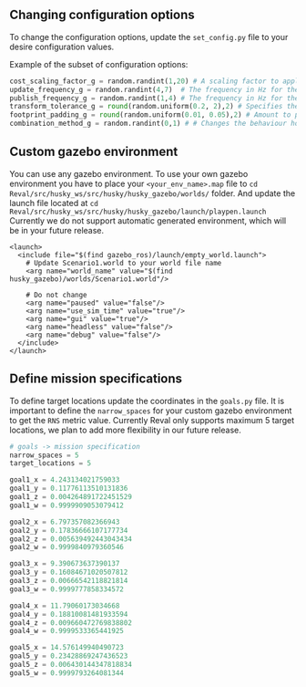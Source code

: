 ## Changing configuration options
To change the configuration options, update the `set_config.py` file to your desire configuration values.

Example of the subset of configuration options:
```python
cost_scaling_factor_g = random.randint(1,20) # A scaling factor to apply to cost values during inflation
update_frequency_g = random.randint(4,7)  # The frequency in Hz for the map to be updated.
publish_frequency_g = random.randint(1,4) # The frequency in Hz for the map to be publish display information.
transform_tolerance_g = round(random.uniform(0.2, 2),2) # Specifies the delay in transform (tf) data that is tolerable in seconds.  For example, a transform being 0.2 seconds out-of-date may be tolerable, but a transform being 8 seconds out of date is not.
footprint_padding_g = round(random.uniform(0.01, 0.05),2) # Amount to pad footprint (m).
combination_method_g = random.randint(0,1) # # Changes the behaviour how the obstacle_layer handles incoming data from layers beyond it. Possible values are "Overwrite" (0), "Maximum" (1) and "Nothing" (99).
```

## Custom gazebo environment
You can use any gazebo environment. To use your own gazebo environment you have to place your `<your_env_name>.map` file to `cd Reval/src/husky_ws/src/husky/husky_gazebo/worlds/` folder. And update the launch file located at `cd Reval/src/husky_ws/src/husky/husky_gazebo/launch/playpen.launch`
Currently we do not support automatic generated environment, which will be in your future release.
```launch
<launch>
  <include file="$(find gazebo_ros)/launch/empty_world.launch">
    # Update Scenario1.world to your world file name
    <arg name="world_name" value="$(find husky_gazebo)/worlds/Scenario1.world"/>
    
    # Do not change
    <arg name="paused" value="false"/>
    <arg name="use_sim_time" value="true"/>
    <arg name="gui" value="true"/>
    <arg name="headless" value="false"/>
    <arg name="debug" value="false"/>
  </include>
</launch>
```

## Define mission specifications
To define target locations update the coordinates in the `goals.py` file. It is important to define the `narrow_spaces` for your custom gazebo environment to get the `RNS` metric value. Currently Reval only supports maximum 5 target locations, we plan to add more flexibility in our future release.
```python
# goals -> mission specification
narrow_spaces = 5
target_locations = 5

goal1_x = 4.243134021759033
goal1_y = 0.11776113510131836
goal1_z = 0.004264891722451529
goal1_w = 0.9999909053079412

goal2_x = 6.797357082366943
goal2_y = 0.17836666107177734
goal2_z = 0.005639492443043434
goal2_w = 0.9999840979360546

goal3_x = 9.390673637390137
goal3_y = 0.16084671020507812
goal3_z = 0.00666542118821814
goal3_w = 0.9999777858334572

goal4_x = 11.79060173034668
goal4_y = 0.18810081481933594
goal4_z = 0.009660472769838802
goal4_w = 0.9999533365441925

goal5_x = 14.576149940490723
goal5_y = 0.23428869247436523
goal5_z = 0.006430144347818834
goal5_w = 0.9999793264081344
```
